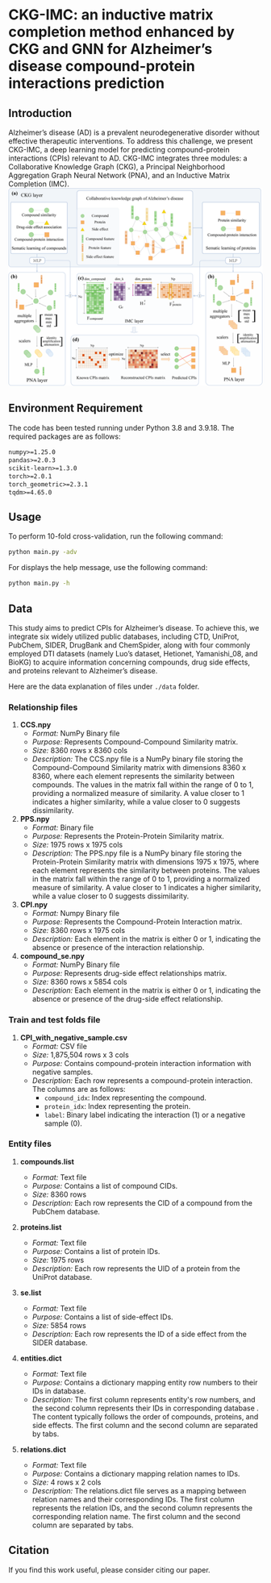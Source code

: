 # CKG-IMC: an inductive matrix completion method enhanced by CKG and GNN for Alzheimer’s disease compound-protein interactions prediction
## Introduction
Alzheimer’s disease (AD) is a prevalent neurodegenerative disorder without effective therapeutic interventions. To address this challenge, we present CKG-IMC, a deep learning model for predicting compound-protein interactions (CPIs) relevant to AD. CKG-IMC integrates three modules: a Collaborative Knowledge Graph (CKG), a Principal Neighborhood Aggregation Graph Neural Network (PNA), and an Inductive Matrix Completion (IMC).
![](./src/fig.jpg)


## Environment Requirement
The code has been tested running under Python 3.8 and 3.9.18. The required packages are as follows:
```
numpy>=1.25.0
pandas>=2.0.3
scikit-learn>=1.3.0
torch>=2.0.1
torch_geometric>=2.3.1
tqdm>=4.65.0
```
## Usage
To perform 10-fold cross-validation, run the following command:
```bash
python main.py -adv
```

For displays the help message, use the following command:
```bash
python main.py -h
```
## Data
This study aims to predict CPIs for Alzheimer’s disease. To achieve this, we integrate six widely utilized public databases, including CTD, UniProt, PubChem, SIDER, DrugBank and ChemSpider, along with four commonly employed DTI datasets (namely Luo’s dataset, Hetionet, Yamanishi_08, and BioKG) to acquire information concerning compounds, drug side effects, and proteins relevant to Alzheimer’s disease.

Here are the data explanation of files under `./data` folder.
### Relationship files
1. **CCS.npy**
   - *Format:* NumPy Binary file
   - *Purpose:* Represents Compound-Compound Similarity matrix.
   - *Size:* 8360 rows x 8360 cols 
   - *Description:* The CCS.npy file is a NumPy binary file storing the Compound-Compound Similarity matrix with dimensions 8360 x 8360, where each element represents the similarity between compounds. The values in the matrix fall within the range of 0 to 1, providing a normalized measure of similarity. A value closer to 1 indicates a higher similarity, while a value closer to 0 suggests dissimilarity.
2. **PPS.npy**
   - *Format:* Binary file
   - *Purpose:* Represents the Protein-Protein Similarity matrix.
   - *Size:* 1975 rows x 1975 cols 
   - *Description:* The PPS.npy file is a NumPy binary file storing the Protein-Protein Similarity matrix with dimensions 1975 x 1975, where each element represents the similarity between proteins. The values in the matrix fall within the range of 0 to 1, providing a normalized measure of similarity. A value closer to 1 indicates a higher similarity, while a value closer to 0 suggests dissimilarity.
3. **CPI.npy**
   - *Format:* Numpy Binary file
   - *Purpose:* Represents the Compound-Protein Interaction matrix.
   - *Size:* 8360 rows x 1975 cols
   - *Description:* Each element in the matrix is either 0 or 1, indicating the absence or presence of the interaction relationship.
4. **compound_se.npy**
   - *Format:* NumPy Binary file
   - *Purpose:* Represents drug-side effect relationships matrix.
   - *Size:* 8360 rows x 5854 cols
   - *Description:* Each element in the matrix is either 0 or 1, indicating the absence or presence of the drug-side effect relationship.


### Train and test folds file
1. **CPI_with_negative_sample.csv**
   - *Format:* CSV file
   - *Size:* 1,875,504 rows x 3 cols
   - *Purpose:* Contains compound-protein interaction information with negative samples.
   - *Description:* Each row represents a compound-protein interaction. The columns are as follows:
      - `compound_idx`: Index representing the compound.
      - `protein_idx`: Index representing the protein.
      - `label`: Binary label indicating the interaction (1) or a negative sample (0).
### Entity files
1. **compounds.list**
   - *Format:* Text file
   - *Purpose:* Contains a list of compound CIDs.
   - *Size:* 8360 rows
   - *Description:* Each row represents the CID of a compound from the PubChem database.

2. **proteins.list**
   - *Format:* Text file
   - *Purpose:* Contains a list of protein IDs.
   - *Size:* 1975 rows
   - *Description:* Each row represents the UID of a protein from the UniProt database.

3. **se.list**
    - *Format:* Text file
    - *Purpose:* Contains a list of side-effect IDs.
    - *Size:* 5854 rows
    - *Description:* Each row represents the ID of a side effect from the SIDER database.

4. **entities.dict**
   - *Format:* Text file
   - *Purpose:* Contains a dictionary mapping entity row numbers to their IDs in database.
   - *Description:* The first column represents entity's row numbers, and the second column represents their IDs in corresponding database . The content typically follows the order of compounds, proteins, and side effects. The first column and the second column are separated by tabs. 

5. **relations.dict**
   - *Format:* Text file
   - *Purpose:* Contains a dictionary mapping relation names to IDs.
   - *Size:* 4 rows x 2 cols
   - *Description:* The relations.dict file serves as a mapping between relation names and their corresponding IDs. The first column represents the relation IDs, and the second column represents the corresponding relation name. The first column and the second column are separated by tabs.  
## Citation
If you find this work useful, please consider citing our paper.

